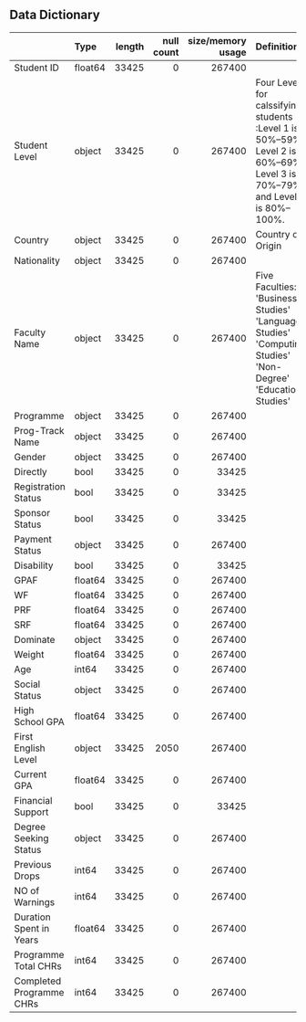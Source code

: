 

## Data Dictionary ##

|                          | Type    |   length |   null count |   size/memory usage | Definition   |
|:-------------------------|:--------|---------:|-------------:|--------------------:|:-------------|
| Student ID               | float64 |    33425 |            0 |              267400 |              |
| Student Level            | object  |    33425 |            0 |              267400 | Four Levels for calssifying students :Level 1 is 50%–59%, Level 2 is 60%–69%, Level 3 is 70%–79%, and Level 4 is 80%–100%.     |
| Country                  | object  |    33425 |            0 |              267400 |Country of Origin              |
| Nationality              | object  |    33425 |            0 |              267400 |              |
| Faculty Name             | object  |    33425 |            0 |              267400 |Five Faculties: 'Business Studies' 'Language Studies' 'Computing Studies' 'Non-Degree' 'Education Studies'              |
| Programme                | object  |    33425 |            0 |              267400 |              |
| Prog-Track Name          | object  |    33425 |            0 |              267400 |              |
| Gender                   | object  |    33425 |            0 |              267400 |              |
| Directly                 | bool    |    33425 |            0 |               33425 |              |
| Registration Status      | bool    |    33425 |            0 |               33425 |              |
| Sponsor Status           | bool    |    33425 |            0 |               33425 |              |
| Payment Status           | object  |    33425 |            0 |              267400 |              |
| Disability               | bool    |    33425 |            0 |               33425 |              |
| GPAF                     | float64 |    33425 |            0 |              267400 |              |
| WF                       | float64 |    33425 |            0 |              267400 |              |
| PRF                      | float64 |    33425 |            0 |              267400 |              |
| SRF                      | float64 |    33425 |            0 |              267400 |              |
| Dominate                 | object  |    33425 |            0 |              267400 |              |
| Weight                   | float64 |    33425 |            0 |              267400 |              |
| Age                      | int64   |    33425 |            0 |              267400 |              |
| Social Status            | object  |    33425 |            0 |              267400 |              |
| High School GPA          | float64 |    33425 |            0 |              267400 |              |
| First English Level      | object  |    33425 |         2050 |              267400 |              |
| Current GPA              | float64 |    33425 |            0 |              267400 |              |
| Financial Support        | bool    |    33425 |            0 |               33425 |              |
| Degree Seeking Status    | object  |    33425 |            0 |              267400 |              |
| Previous Drops           | int64   |    33425 |            0 |              267400 |              |
| NO of Warnings           | int64   |    33425 |            0 |              267400 |              |
| Duration Spent in Years  | float64 |    33425 |            0 |              267400 |              |
| Programme Total CHRs     | int64   |    33425 |            0 |              267400 |              |
| Completed Programme CHRs | int64   |    33425 |            0 |              267400 |              |
